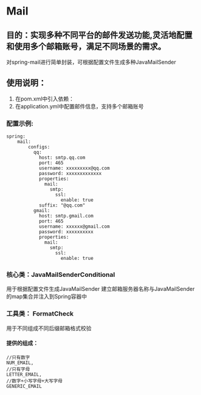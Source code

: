 # Mail
## 目的：实现多种不同平台的邮件发送功能,灵活地配置和使用多个邮箱账号，满足不同场景的需求。
对spring-mail进行简单封装，可根据配置文件生成多种JavaMailSender
## 使用说明：
1. 在pom.xml中引入依赖：
2. 在application.yml中配置邮件信息，支持多个邮箱账号
### 配置示例:
    spring: 
        mail:
            configs:
              qq:
                host: smtp.qq.com
                port: 465
                username: xxxxxxxxx@qq.com
                password: xxxxxxxxxxxxx
                properties:
                  mail:
                    smtp:
                      ssl:
                        enable: true
                suffix: "@qq.com"
              gmail:
                host: smtp.gmail.com
                port: 465
                username: xxxxxx@gmail.com
                password: xxxxxxxxxx
                properties:
                  mail:
                    smtp:
                      ssl:
                        enable: true
### 核心类：JavaMailSenderConditional
用于根据配置文件生成JavaMailSender
建立邮箱服务器名称与JavaMailSender的map集合并注入到Spring容器中


### 工具类： FormatCheck
用于不同组成不同后缀邮箱格式校验
#### 提供的组成：
    //只有数字
    NUM_EMAIL,
    //只有字母
    LETTER_EMAIL,
    //数字+小写字母+大写字母
    GENERIC_EMAIL


